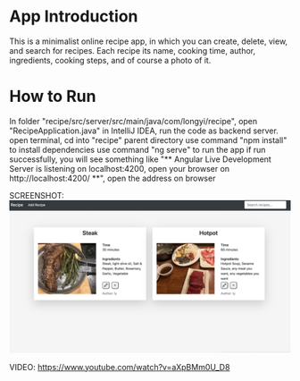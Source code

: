 # App Introduction
This is a minimalist online recipe app, in which you can create, delete, view, and search for recipes. Each recipe its name, cooking time, author, ingredients, cooking steps, and of course a photo of it.

# How to Run
In folder "recipe/src/server/src/main/java/com/longyi/recipe", open "RecipeApplication.java" in IntelliJ IDEA, run the code as backend server.
open terminal, cd into "recipe" parent directory
use command "npm install" to install dependencies
use command "ng serve" to run the app
if run successfully, you will see something like "** Angular Live Development Server is listening on localhost:4200, open your browser on http://localhost:4200/ **", open the address on browser

SCREENSHOT:
![alt text](https://github.com/longyi1207/recipe/blob/main/screenshot.jpg?raw=true)

VIDEO:
https://www.youtube.com/watch?v=aXpBMm0U_D8
